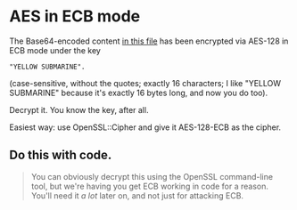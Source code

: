 # AES in ECB mode

The Base64-encoded content [in this file](7.txt) has been encrypted via AES-128 in ECB mode under the key

```text
"YELLOW SUBMARINE".
```

(case-sensitive, without the quotes; exactly 16 characters; I like "YELLOW SUBMARINE" because it's exactly 16 bytes
long, and now you do too).

Decrypt it. You know the key, after all.

Easiest way: use OpenSSL::Cipher and give it AES-128-ECB as the cipher.

## Do this with code.

> You can obviously decrypt this using the OpenSSL command-line tool, but we're having you get ECB working in code for a
> reason. You'll need it _a lot_ later on, and not just for attacking ECB.
